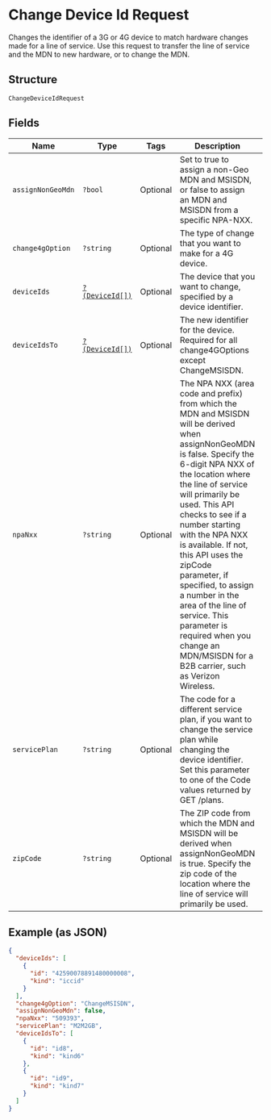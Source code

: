 
# Change Device Id Request

Changes the identifier of a 3G or 4G device to match hardware changes made for a line of service. Use this request to transfer the line of service and the MDN to new hardware, or to change the MDN.

## Structure

`ChangeDeviceIdRequest`

## Fields

| Name | Type | Tags | Description | Getter | Setter |
|  --- | --- | --- | --- | --- | --- |
| `assignNonGeoMdn` | `?bool` | Optional | Set to true to assign a non-Geo MDN and MSISDN, or false to assign an MDN and MSISDN from a specific NPA-NXX. | getAssignNonGeoMdn(): ?bool | setAssignNonGeoMdn(?bool assignNonGeoMdn): void |
| `change4gOption` | `?string` | Optional | The type of change that you want to make for a 4G device. | getChange4gOption(): ?string | setChange4gOption(?string change4gOption): void |
| `deviceIds` | [`?(DeviceId[])`](../../doc/models/device-id.md) | Optional | The device that you want to change, specified by a device identifier. | getDeviceIds(): ?array | setDeviceIds(?array deviceIds): void |
| `deviceIdsTo` | [`?(DeviceId[])`](../../doc/models/device-id.md) | Optional | The new identifier for the device. Required for all change4GOptions except ChangeMSISDN. | getDeviceIdsTo(): ?array | setDeviceIdsTo(?array deviceIdsTo): void |
| `npaNxx` | `?string` | Optional | The NPA NXX (area code and prefix) from which the MDN and MSISDN will be derived when assignNonGeoMDN is false. Specify the 6-digit NPA NXX of the location where the line of service will primarily be used. This API checks to see if a number starting with the NPA NXX is available. If not, this API uses the zipCode parameter, if specified, to assign a number in the area of the line of service. This parameter is required when you change an MDN/MSISDN for a B2B carrier, such as Verizon Wireless. | getNpaNxx(): ?string | setNpaNxx(?string npaNxx): void |
| `servicePlan` | `?string` | Optional | The code for a different service plan, if you want to change the service plan while changing the device identifier. Set this parameter to one of the Code values returned by GET /plans. | getServicePlan(): ?string | setServicePlan(?string servicePlan): void |
| `zipCode` | `?string` | Optional | The ZIP code from which the MDN and MSISDN will be derived when assignNonGeoMDN is true. Specify the zip code of the location where the line of service will primarily be used. | getZipCode(): ?string | setZipCode(?string zipCode): void |

## Example (as JSON)

```json
{
  "deviceIds": [
    {
      "id": "42590078891480000008",
      "kind": "iccid"
    }
  ],
  "change4gOption": "ChangeMSISDN",
  "assignNonGeoMdn": false,
  "npaNxx": "509393",
  "servicePlan": "M2M2GB",
  "deviceIdsTo": [
    {
      "id": "id8",
      "kind": "kind6"
    },
    {
      "id": "id9",
      "kind": "kind7"
    }
  ]
}
```

